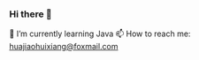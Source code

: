 ### Hi there 👋


 🌱 I’m currently learning Java
 📫 How to reach me: huajiaohuixiang@foxmail.com
<!-- <p>
    <img align="left"
        src="https://github-readme-stats.vercel.app/api/top-langs/?username=huajiaohuixiang&layout=compact&langs_count=10&show_icons=true&locale=en"
        alt="frezcirno" />
</p>
<p>&nbsp;<img align="center"
        src="https://github-readme-stats.vercel.app/api?username=huajiaohuixiang&show_icons=true&locale=en&hide_title=true" alt="frezcirno" />
</p> -->

<!--
**huajiaohuixiang/huajiaohuixiang** is a ✨ _special_ ✨ repository because its `README.md` (this file) appears on your GitHub profile.

Here are some ideas to get you started:

- 🔭 I’m currently working on ...

- 👯 I’m looking to collaborate on ...
- 🤔 I’m looking for help with ...
- 💬 Ask me about ...
- 
- 😄 Pronouns: ...
- ⚡ Fun fact: ...
-->
